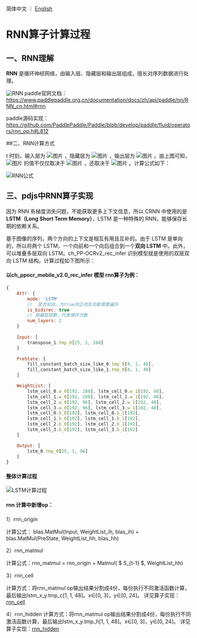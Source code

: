 简体中文 ｜ [English](RNN.md)
# RNN算子计算过程

## 一、RNN理解

**RNN** 是循环神经网络，由输入层、隐藏层和输出层组成，擅长对序列数据进行处理。

![RNN](https://user-images.githubusercontent.com/43414102/144739164-d6c4b9ff-d885-4812-8d05-5bf045d3a11b.png)
paddle官网文档：https://www.paddlepaddle.org.cn/documentation/docs/zh/api/paddle/nn/RNN_cn.html#rnn

paddle源码实现：https://github.com/PaddlePaddle/Paddle/blob/develop/paddle/fluid/operators/rnn_op.h#L812

##二、RNN计算方式

 t 时刻，输入层为 ![图片](https://paddlejs.bj.bcebos.com/doc/xt.svg) ，隐藏层为 ![图片](https://paddlejs.bj.bcebos.com/doc/st.svg) ，输出层为 ![图片](https://paddlejs.bj.bcebos.com/doc/ot.svg)  。由上图可知，![图片](https://paddlejs.bj.bcebos.com/doc/st.svg) 的值不仅仅取决于 ![图片](https://paddlejs.bj.bcebos.com/doc/xt.svg)  ，还取决于 ![图片](https://paddlejs.bj.bcebos.com/doc/st1.svg) 。计算公式如下：

![RNN公式](https://user-images.githubusercontent.com/43414102/144739185-92724c8c-25f7-4559-9b1d-f1d76e65d965.jpeg)

## 三、pdjs中RNN算子实现

因为 RNN 有梯度消失问题，不能获取更多上下文信息，所以 CRNN 中使用的是 **LSTM（Long Short Term Memory）**，LSTM 是一种特殊的 RNN，能够保存长期的依赖关系。

基于图像的序列，两个方向的上下文是相互有用且互补的。由于 LSTM 是单向的，所以将两个 LSTM，一个向前和一个向后组合到一个**双向 LSTM** 中。此外，可以堆叠多层双向 LSTM。ch_PP-OCRv2_rec_infer 识别模型就是使用的双层双向 LSTM 结构。计算过程如下图所示：

#### 以ch_ppocr_mobile_v2.0_rec_infer 模型 rnn算子为例：
```javascript
{
	Attr: {
		mode: 'LSTM'
		//  是否双向，为true则正向反向都需要遍历
		is_bidirec: true
		// 隐藏层层数，代表循环次数
		num_layers: 2
	}
	
	Input: [
		transpose_1.tmp_0[25, 1, 288]
	]

	PreState: [
		fill_constant_batch_size_like_0.tmp_0[4, 1, 48],  
		fill_constant_batch_size_like_1.tmp_0[4, 1, 48]
	]

	WeightList: [
		lstm_cell_0.w_0[192, 288], lstm_cell_0.w_1[192, 48], 
		lstm_cell_1.w_0[192, 288], lstm_cell_1.w_1[192, 48],
		lstm_cell_2.w_0[192, 96], lstm_cell_2.w_1[192, 48], 
		lstm_cell_3.w_0[192, 96], lstm_cell_3.w_1[192, 48],
		lstm_cell_0.b_0[192], lstm_cell_0.b_1[192],
		lstm_cell_1.b_0[192], lstm_cell_1.b_1[192],
		lstm_cell_2.b_0[192], lstm_cell_2.b_1[192], 
		lstm_cell_3.b_0[192], lstm_cell_3.b_1[192]
	]

	Output: [
	    lstm_0.tmp_0[25, 1, 96]
    ]
}
```

#### 整体计算过程
![LSTM计算过程](https://user-images.githubusercontent.com/43414102/144739246-daf839ad-1d96-4e1d-8f34-38ed0bc5f288.png)
#### rnn 计算中新增op：
1）rnn_origin

计算公式： blas.MatMul(Input,  WeightList_ih, blas_ih) + blas.MatMul(PreState,  WeightList_hh,  blas_hh)

2）rnn_matmul

计算公式：rnn_matmul = rnn_origin +  Matmul( $ S_{t-1} $,  WeightList_hh)

3）rnn_cell

计算方式：将rnn_matmul op输出结果分割成4份，每份执行不同激活函数计算，最后输出lstm_x_y.tmp_c[1,  1,  48]。x∈[0, 3]，y∈[0, 24]。
详见算子实现：[rnn_cell](https://github.com/PaddlePaddle/Paddle.js/blob/release/v2.2.5/packages/paddlejs-backend-webgl/src/ops/shader/rnn/rnn_cell.ts)


4）rnn_hidden
计算方式：将rnn_matmul op输出结果分割成4份，每份执行不同激活函数计算，最后输出lstm_x_y.tmp_h[1,  1,  48]。x∈[0, 3]，y∈[0, 24]。
详见算子实现：[rnn_hidden](https://github.com/PaddlePaddle/Paddle.js/blob/release/v2.2.5/packages/paddlejs-backend-webgl/src/ops/shader/rnn/rnn_hidden.ts)


